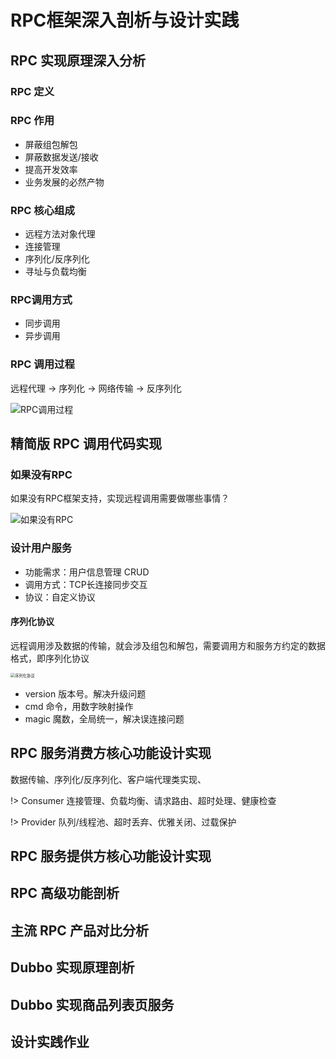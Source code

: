 # RPC框架深入剖析与设计实践

## RPC 实现原理深入分析

### RPC 定义

### RPC 作用

* 屏蔽组包解包
* 屏蔽数据发送/接收
* 提高开发效率
* 业务发展的必然产物

### RPC 核心组成

* 远程方法对象代理
* 连接管理
* 序列化/反序列化
* 寻址与负载均衡

### RPC调用方式

* 同步调用
* 异步调用

### RPC 调用过程

远程代理 -> 序列化 -> 网络传输 -> 反序列化

![RPC调用过程](images/RPC调用过程.png)

## 精简版 RPC 调用代码实现

### 如果没有RPC

如果没有RPC框架支持，实现远程调用需要做哪些事情？

![如果没有RPC](images/如果没有RPC.png)



### 设计用户服务

* 功能需求：用户信息管理 CRUD
* 调用方式：TCP长连接同步交互
* 协议：自定义协议

#### 序列化协议

远程调用涉及数据的传输，就会涉及组包和解包，需要调用方和服务方约定的数据格式，即序列化协议

<img src="G:\docsify\study-notes\架构服务技术基础\images\序列化协议.png" alt="序列化协议" style="zoom:45%;" />

* version 版本号。解决升级问题
* cmd 命令，用数字映射操作
* magic 魔数，全局统一，解决误连接问题





## RPC 服务消费方核心功能设计实现

数据传输、序列化/反序列化、客户端代理类实现、



!> Consumer 连接管理、负载均衡、请求路由、超时处理、健康检查

!> Provider 队列/线程池、超时丢弃、优雅关闭、过载保护



## RPC 服务提供方核心功能设计实现

## RPC 高级功能剖析



## 主流 RPC 产品对比分析



## Dubbo 实现原理剖析



## Dubbo 实现商品列表页服务



## 设计实践作业

